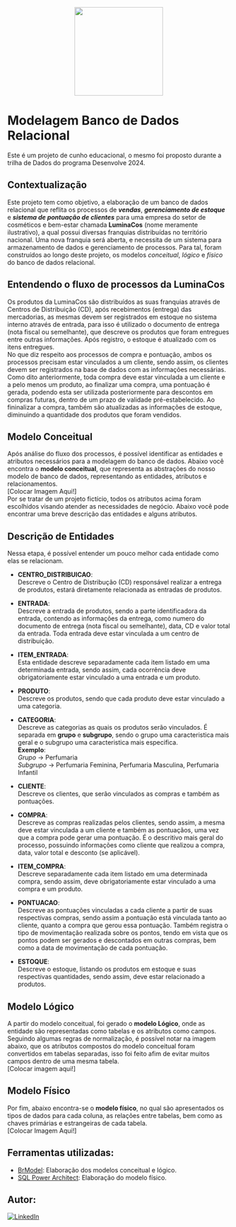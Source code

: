 <p align="center">
  <img src=https://github.com/olegariofelipe/Database_modeling_PostgreSQL/assets/112784578/f13f8b25-ff33-4f0f-884b-9d98d966b4a1
    width=200 heigth=200
</p>

# Modelagem Banco de Dados Relacional

Este é um projeto de cunho educacional, o mesmo foi proposto durante a trilha de Dados do programa Desenvolve 2024.

## Contextualização

Este projeto tem como objetivo, a elaboração de um banco de dados relacional que reflita os processos de ***vendas***, ***gerenciamento de estoque*** e ***sistema de pontuação de clientes*** para uma empresa do setor de cosméticos e bem-estar chamada **LuminaCos** (nome meramente ilustrativo), a qual possui diversas franquias distribuídas no território nacional. Uma nova franquia será aberta, e necessita de um sistema para armazenamento de dados e gerenciamento de processos. Para tal, foram construídos ao longo deste projeto, os modelos *conceitual*, *lógico* e *físico* do banco de dados relacional.

## Entendendo o fluxo de processos da LuminaCos

Os produtos da LuminaCos são distribuídos as suas franquias através de Centros de Distribuição (CD), após recebimentos (entrega) das mercadorias, as mesmas devem ser registrados em estoque no sistema interno através de entrada, para isso é utilizado o documento de entrega (nota fiscal ou semelhante), que descreve os produtos que foram entregues entre outras informações. Após registro, o estoque é atualizado com os itens entregues.
<br>
No que diz respeito aos processos de compra e pontuação, ambos os processos precisam estar vinculados a um cliente, sendo assim, os clientes devem ser registrados na base de dados com as informações necessárias. Como dito anteriormente, toda compra deve estar vinculada a um cliente e a pelo menos um produto, ao finalizar uma compra, uma pontuação é gerada, podendo esta ser utilizada posteriormente para descontos em compras futuras, dentro de um prazo de validade pré-estabelecido. Ao fininalizar a compra, também são atualizadas as informações de estoque, diminuindo a quantidade dos produtos que foram vendidos.
<br>

## Modelo Conceitual 
Após análise do fluxo dos processos, é possível identificar as entidades e atributos necessários para a modelagem do banco de dados.
Abaixo você encontra o **modelo conceitual**, que representa as abstrações do nosso modelo de banco de dados, representando as entidades, atributos e relacionamentos.
<br>
[Colocar Imagem Aqui!]
<br>
Por se tratar de um projeto fictício, todos os atributos acima foram escolhidos visando atender as necessidades de negócio.
Abaixo você pode encontrar uma breve descrição das entidades e alguns atributos.

## Descrição de Entidades
Nessa etapa, é possível entender um pouco melhor cada entidade como elas se relacionam.<br>

* __CENTRO_DISTRIBUICAO__: <br>
Descreve o Centro de Distribução (CD) responsável realizar a entrega de produtos, estará diretamente relacionada as entradas de produtos.<br>
    
* __ENTRADA__: <br>
Descreve a entrada de produtos, sendo a parte identificadora da entrada, contendo as informações da entrega, como numero do documento de entrega (nota fiscal ou semelhante), data, CD e valor total da entrada. Toda entrada deve estar vinculada a um centro de distribuição.

* __ITEM_ENTRADA__: <br>
Esta entidade descreve separadamente cada item listado em uma determinada entrada, sendo assim, cada ocorrência deve obrigatoriamente estar vinculado a uma entrada e um produto.

* __PRODUTO__:<br>
Descreve os produtos, sendo que cada produto deve estar vinculado a uma categoria.

* __CATEGORIA__:<br>
Descreve as categorias as quais os produtos serão vinculados. É separada em **grupo** e **subgrupo**, sendo o grupo uma caracteristica mais geral e o subgrupo uma caracteristica mais especifica.<br>
__Exemplo__: <br>
_Grupo_ -> Perfumaria<br>
_Subgrupo_ -> Perfumaria Feminina, Perfumaria Masculina, Perfumaria Infantil

* __CLIENTE__:<br>
Descreve os clientes, que serão vinculados as compras e também as pontuações.

* __COMPRA__:<br>
Descreve as compras realizadas pelos clientes, sendo assim, a mesma deve estar vinculada a um cliente e também as pontuaçãos, uma vez que a compra pode gerar uma pontuação. É o descritivo mais geral do processo, possuindo informações como cliente que realizou a compra, data, valor total e desconto (se aplicável).

* __ITEM_COMPRA__:<br>
Descreve separadamente cada item listado em uma determinada compra, sendo assim, deve obrigatoriamente estar vinculado a uma compra e um produto.

* __PONTUACAO__:<br>
Descreve as pontuações vinculadas a cada cliente a partir de suas respectivas compras, sendo assim a pontuação está vinculada tanto ao cliente, quanto a compra que gerou essa pontuação.
Também registra o tipo de movimentação realizada sobre os pontos, tendo em vista que os pontos podem ser gerados e descontados em outras compras, bem como a data de movimentação de cada pontuação.

* __ESTOQUE__:<br>
Descreve o estoque, listando os produtos em estoque e suas respectivas quantidades, sendo assim, deve estar relacionado a produtos.

## Modelo Lógico
A partir do modelo conceitual, foi gerado o __modelo Lógico__, onde as entidade são representadas como tabelas e os atributos como campos. Seguindo algumas regras de normalização, é possível notar na imagem abaixo, que os atributos compostos do modelo conceitual foram convertidos em tabelas separadas, isso foi feito afim de evitar muitos campos dentro de uma mesma tabela.
<br>
[Colocar imagem aqui!]
<br>
## Modelo Físico
Por fim, abaixo encontra-se o __modelo físico__, no qual são apresentados os tipos de dados para cada coluna, as relações entre tabelas, bem como as chaves primárias e estrangeiras de cada tabela.
<br>
[Colocar Imagem Aqui!]
<br>

## Ferramentas utilizadas:
 
 * [BrModel](http://www.sis4.com/brModelo/#google_vignette): Elaboração dos modelos conceitual e lógico.
 * [SQL Power Architect](https://dbmstools.com/tools/sql-power-architect): Elaboração do modelo físico.

## Autor:
[![LinkedIn](https://img.shields.io/badge/linkedin-%230077B5.svg?style=for-the-badge&logo=linkedin&logoColor=white)](https://www.linkedin.com/in/olegariofelipe/)



